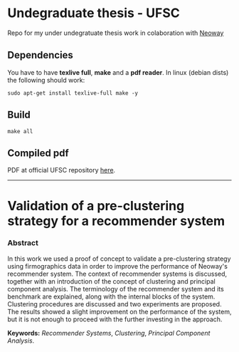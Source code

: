 # Undegraduate thesis - UFSC

Repo for my under undegratuate thesis work in colaboration with [Neoway](https://www.neoway.com.br/)

## Dependencies
You have to have **texlive full**, **make** and a **pdf reader**. In linux (debian dists) the following should work:

`sudo apt-get install texlive-full make -y`

## Build

`make all`

## Compiled pdf

PDF at official UFSC repository [here](https://repositorio.ufsc.br/handle/123456789/202713).

---

# Validation of a pre-clustering strategy for a recommender system

### Abstract

In this work we used a proof of concept to validate a pre-clustering strategy using firmographics data in order to improve the performance of Neoway's recommender system. The context of recommender systems is discussed, together with an introduction of the concept of clustering and principal component analysis. The terminology of the recommender system and its benchmark are explained, along with the internal blocks of the system. Clustering procedures are discussed and two experiments are proposed. The results showed a slight improvement on the performance of the system, but it is not enough to proceed with the further investing in the approach.

**Keywords:** *Recommender Systems*, *Clustering*, *Principal Component Analysis*.
